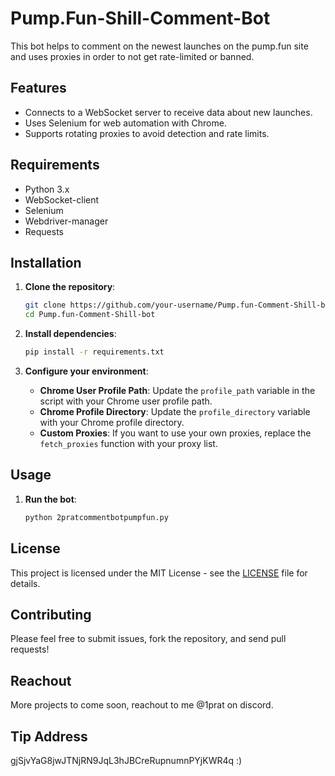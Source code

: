 # Pump.Fun-Shill-Comment-Bot

This bot helps to comment on the newest launches on the pump.fun site and uses proxies in order to not get rate-limited or banned.

## Features
- Connects to a WebSocket server to receive data about new launches.
- Uses Selenium for web automation with Chrome.
- Supports rotating proxies to avoid detection and rate limits.

## Requirements
- Python 3.x
- WebSocket-client
- Selenium
- Webdriver-manager
- Requests

## Installation
1. **Clone the repository**:
    ```sh
    git clone https://github.com/your-username/Pump.fun-Comment-Shill-bot.git
    cd Pump.fun-Comment-Shill-bot
    ```

2. **Install dependencies**:
    ```sh
    pip install -r requirements.txt
    ```

3. **Configure your environment**:
    - **Chrome User Profile Path**: Update the `profile_path` variable in the script with your Chrome user profile path.
    - **Chrome Profile Directory**: Update the `profile_directory` variable with your Chrome profile directory.
    - **Custom Proxies**: If you want to use your own proxies, replace the `fetch_proxies` function with your proxy list.

## Usage
1. **Run the bot**:
    ```sh
    python 2pratcommentbotpumpfun.py
    ```

## License
This project is licensed under the MIT License - see the [LICENSE](LICENSE) file for details.

## Contributing
Please feel free to submit issues, fork the repository, and send pull requests!

## Reachout
More projects to come soon, reachout to me @1prat on discord.

## Tip Address
gjSjvYaG8jwJTNjRN9JqL3hJBCreRupnumnPYjKWR4q :)
